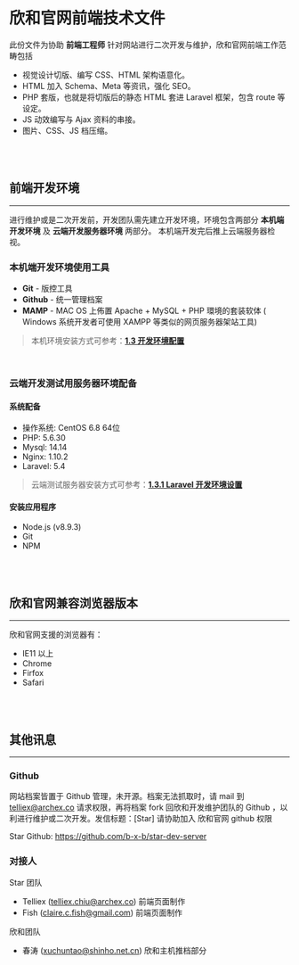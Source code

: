# 欣和官网前端技术文件

此份文件为协助 **前端工程师** 针对网站进行二次开发与维护，欣和官网前端工作范畴包括 
- 视觉设计切版、编写 CSS、HTML 架构语意化。 
- HTML 加入 Schema、Meta 等资讯，强化 SEO。
- PHP 套版，也就是将切版后的静态 HTML 套进 Laravel 框架，包含 route 等设定。
- JS 动效编写与 Ajax 资料的串接。
- 图片、CSS、JS 档压缩。
<br/>
<br/>

## 前端开发环境
---

进行维护或是二次开发前，开发团队需先建立开发环境，环境包含两部分 **本机端开发环境** 及 **云端开发服务器环境** 两部分。
本机端开发完后推上云端服务器检视。
<br/>

### 本机端开发环境使用工具

- **Git** - 版控工具
- **Github** - 统一管理档案
- **MAMP** - MAC OS 上佈置 Apache + MySQL + PHP 環境的套装软体 ( Windows 系统开发者可使用 XAMPP 等类似的网页服务器架站工具)

> 本机环境安装方式可参考：[**1.3 开发环境配置**](/setting.md)

<br/>

### 云端开发测试用服务器环境配备

#### 系统配备

- 操作系统: CentOS 6.8 64位
- PHP: 5.6.30 
- Mysql: 14.14
- Nginx: 1.10.2
- Laravel: 5.4

> 云端测试服务器安装方式可参考：[**1.3.1 Laravel 开发环境设置**](/setting-laravel.md)


#### 安装应用程序

- Node.js (v8.9.3)
- Git
- NPM 
<br/>
<br/>

## 欣和官网兼容浏览器版本
---

欣和官网支援的浏览器有：

- IE11 以上
- Chrome
- Firfox
- Safari
<br/>
<br/>

## 其他讯息
---

### Github

网站档案皆置于 Github 管理，未开源。档案无法抓取时，请 mail 到 telliex@archex.co 请求权限，再将档案 fork 回欣和开发维护团队的 Github ，以利进行维护或二次开发。发信标题：[Star] 请协助加入 欣和官网 github 权限

Star Github: https://github.com/b-x-b/star-dev-server

### 对接人

Star 团队
- Telliex (telliex.chiu@archex.co) 前端页面制作
- Fish (claire.c.fish@gmail.com) 前端页面制作

欣和团队
- 春涛 (xuchuntao@shinho.net.cn) 欣和主机推档部分




















